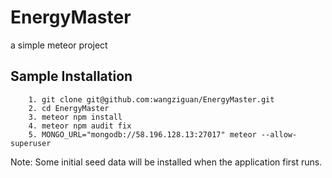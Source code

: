 # EnergyMaster
a simple meteor project

## Sample Installation
        1. git clone git@github.com:wangziguan/EnergyMaster.git
        2. cd EnergyMaster
        3. meteor npm install
        4. meteor npm audit fix
        5. MONGO_URL="mongodb://58.196.128.13:27017" meteor --allow-superuser

Note: Some initial seed data will be installed when the application first runs. <br> 
